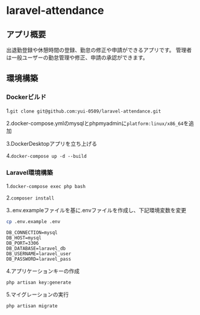 # laravel-attendance

## アプリ概要
出退勤登録や休憩時間の登録、勤怠の修正や申請ができるアプリです。
管理者は一般ユーザーの勤怠管理や修正、申請の承認ができます。

## 環境構築

### Dockerビルド

1.`git clone git@github.com:yui-0509/laravel-attendance.git` 

2.docker-compose.ymlのmysqlとphpmyadminに`platform:linux/x86_64`を追加

3.DockerDesktopアプリを立ち上げる

4.`docker-compose up -d --build` 

### Laravel環境構築

1.`docker-compose exec php bash` 

2.`composer install` 

3..env.exampleファイルを基に.envファイルを作成し、下記環境変数を変更 

```bash
cp .env.example .env
```

```env
DB_CONNECTION=mysql
DB_HOST=mysql
DB_PORT=3306
DB_DATABASE=laravel_db
DB_USERNAME=laravel_user
DB_PASSWORD=laravel_pass
```

4.アプリケーションキーの作成 

   `php artisan key:generate` 

5.マイグレーションの実行 

   `php artisan migrate` 
